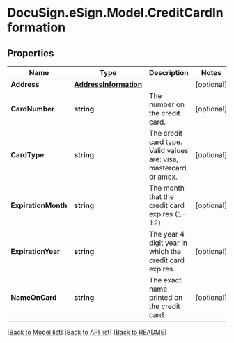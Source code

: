 # DocuSign.eSign.Model.CreditCardInformation
## Properties

Name | Type | Description | Notes
------------ | ------------- | ------------- | -------------
**Address** | [**AddressInformation**](AddressInformation.md) |  | [optional] 
**CardNumber** | **string** | The number on the credit card. | [optional] 
**CardType** | **string** | The credit card type. Valid values are: visa, mastercard, or amex. | [optional] 
**ExpirationMonth** | **string** | The month that the credit card expires (1-12). | [optional] 
**ExpirationYear** | **string** | The year 4 digit year in which the credit card expires. | [optional] 
**NameOnCard** | **string** | The exact name printed on the credit card. | [optional] 

[[Back to Model list]](../README.md#documentation-for-models) [[Back to API list]](../README.md#documentation-for-api-endpoints) [[Back to README]](../README.md)

